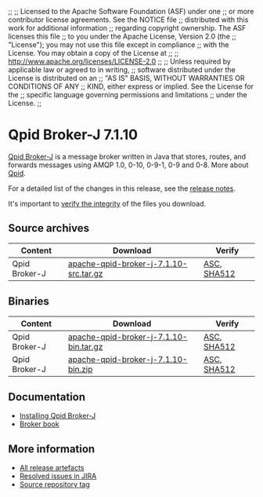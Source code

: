;;
;; Licensed to the Apache Software Foundation (ASF) under one
;; or more contributor license agreements.  See the NOTICE file
;; distributed with this work for additional information
;; regarding copyright ownership.  The ASF licenses this file
;; to you under the Apache License, Version 2.0 (the
;; "License"); you may not use this file except in compliance
;; with the License.  You may obtain a copy of the License at
;; 
;;   http://www.apache.org/licenses/LICENSE-2.0
;; 
;; Unless required by applicable law or agreed to in writing,
;; software distributed under the License is distributed on an
;; "AS IS" BASIS, WITHOUT WARRANTIES OR CONDITIONS OF ANY
;; KIND, either express or implied.  See the License for the
;; specific language governing permissions and limitations
;; under the License.
;;

# Qpid Broker-J 7.1.10

[Qpid Broker-J]({{site_url}}/components/broker-j/index.html) is a message broker written in Java that stores, routes,
and forwards messages using AMQP 1.0, 0-10, 0-9-1, 0-9 and 0-8.  More about
[Qpid]({{site_url}}/index.html).

For a detailed list of the changes in this release, see the [release
notes](release-notes.html).

It's important to [verify the
integrity]({{site_url}}/download.html#verify-what-you-download) of the
files you download.

## Source archives

| Content | Download | Verify |
|---------|----------|--------|
| Qpid Broker-J | [apache-qpid-broker-j-7.1.10-src.tar.gz](http://archive.apache.org/dist/qpid/broker-j/7.1.10/apache-qpid-broker-j-7.1.10-src.tar.gz) | [ASC](https://archive.apache.org/dist/qpid/broker-j/7.1.10/apache-qpid-broker-j-7.1.10-src.tar.gz.asc), [SHA512](https://archive.apache.org/dist/qpid/broker-j/7.1.10/apache-qpid-broker-j-7.1.10-src.tar.gz.sha512) |

## Binaries

| Content | Download | Verify |
|---------|----------|--------|
| Qpid Broker-J | [apache-qpid-broker-j-7.1.10-bin.tar.gz](http://archive.apache.org/dist/qpid/broker-j/7.1.10/binaries/apache-qpid-broker-j-7.1.10-bin.tar.gz) | [ASC](https://archive.apache.org/dist/qpid/broker-j/7.1.10/binaries/apache-qpid-broker-j-7.1.10-bin.tar.gz.asc), [SHA512](https://archive.apache.org/dist/qpid/broker-j/7.1.10/binaries/apache-qpid-broker-j-7.1.10-bin.tar.gz.sha512) |
| Qpid Broker-J | [apache-qpid-broker-j-7.1.10-bin.zip](http://archive.apache.org/dist/qpid/broker-j/7.1.10/binaries/apache-qpid-broker-j-7.1.10-bin.zip) | [ASC](https://archive.apache.org/dist/qpid/broker-j/7.1.10/binaries/apache-qpid-broker-j-7.1.10-bin.zip.asc), [SHA512](https://archive.apache.org/dist/qpid/broker-j/7.1.10/binaries/apache-qpid-broker-j-7.1.10-bin.zip.sha512) |

## Documentation


<div class="two-column" markdown="1">

 - [Installing Qpid Broker-J](book/Java-Broker-Installation.html)
 - [Broker book](book/index.html)

</div>


## More information

 - [All release artefacts](http://archive.apache.org/dist/qpid/broker-j/7.1.10)
 - [Resolved issues in JIRA](https://issues.apache.org/jira/issues/?jql=project+%3D+QPID+AND+fixVersion+%3D+%27qpid-java-broker-7.1.10%27+AND+resolution+%3D+%27fixed%27+ORDER+BY+priority+DESC)
 - [Source repository tag](https://gitbox.apache.org/repos/asf/qpid-broker-j.git/tree/refs/tags/7.1.10)

<script type="text/javascript">
  _deferredFunctions.push(function() {
      if ("7.1.10" === "{{current_broker_j_release}}" || "7.1.10" === "{{other_broker_j_release}}") {
          _modifyCurrentReleaseLinks();
      }
  });
</script>
